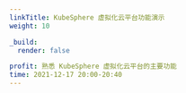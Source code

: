 ```yaml
---
linkTitle: KubeSphere 虚拟化云平台功能演示
weight: 10

_build:
  render: false

profit: 熟悉 KubeSphere 虚拟化云平台的主要功能
time: 2021-12-17 20:00-20:40
---
```

